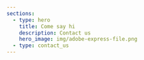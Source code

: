 ```yaml
---
sections:
  - type: hero
    title: Come say hi
    description: Contact us
    hero_image: img/adobe-express-file.png
  - type: contact_us
---
```

